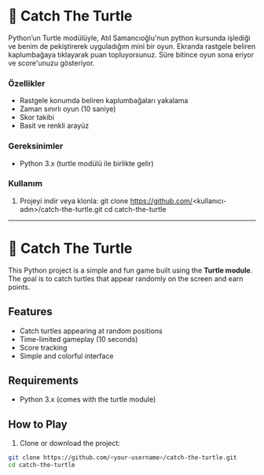 # 🐢 Catch The Turtle

Python’un Turtle modülüyle, Atıl Samancıoğlu'nun python kursunda işlediği ve benim de pekiştirerek uyguladığım mini bir oyun.
Ekranda rastgele beliren kaplumbağaya tıklayarak puan topluyorsunuz. Süre bitince oyun sona eriyor ve score'unuzu gösteriyor.

### Özellikler

- Rastgele konumda beliren kaplumbağaları yakalama  
- Zaman sınırlı oyun (10 saniye)  
- Skor takibi  
- Basit ve renkli arayüz  

### Gereksinimler

- Python 3.x (turtle modülü ile birlikte gelir)

### Kullanım

1. Projeyi indir veya klonla:
git clone https://github.com/<kullanıcı-adın>/catch-the-turtle.git
cd catch-the-turtle

---

# 🐢 Catch The Turtle

This Python project is a simple and fun game built using the **Turtle module**.  
The goal is to catch turtles that appear randomly on the screen and earn points.

## Features

- Catch turtles appearing at random positions  
- Time-limited gameplay (10 seconds)  
- Score tracking  
- Simple and colorful interface  

## Requirements

- Python 3.x (comes with the turtle module)

## How to Play

1. Clone or download the project:
```bash
git clone https://github.com/<your-username>/catch-the-turtle.git
cd catch-the-turtle
